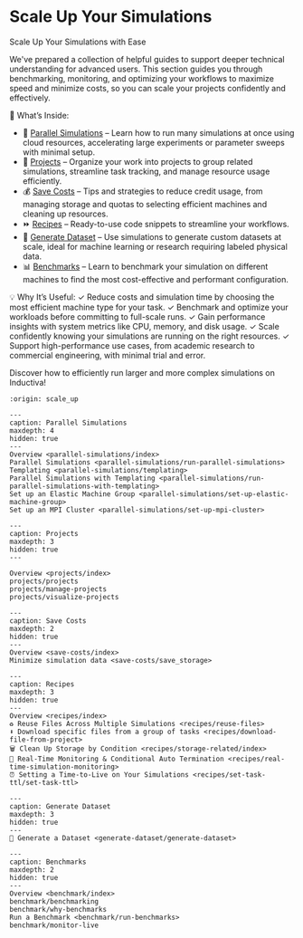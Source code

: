 # Scale Up Your Simulations

Scale Up Your Simulations with Ease

We've prepared a collection of helpful guides to support deeper technical understanding 
for advanced users. This section guides you through benchmarking, monitoring, and optimizing 
your workflows to maximize speed and minimize costs, so you can scale your projects confidently 
and effectively.

📘 What’s Inside:
* 🔢 [Parallel Simulations](parallel-simulations/index) – Learn how to run many simulations at 
once using cloud resources, accelerating large experiments or parameter sweeps with minimal setup.
* 📁 [Projects](projects/index) – Organize your work into projects to group related simulations, 
streamline task tracking, and manage resource usage efficiently.
* 💰 [Save Costs](save-costs/index) – Tips and strategies to reduce credit usage, from managing 
storage and quotas to selecting efficient machines and cleaning up resources.
* ⏩ [Recipes](recipes/index) – Ready-to-use code snippets to streamline your workflows.
* 🧪 [Generate Dataset](generate-dataset/generate-dataset) – Use simulations to generate custom 
datasets at scale, ideal for machine learning or research requiring labeled physical data.
* 📊 [Benchmarks](benchmark/index) – Learn to benchmark your simulation on different machines to 
find the most cost-effective and performant configuration.

💡 Why It’s Useful:
✓ Reduce costs and simulation time by choosing the most efficient machine type for your task.
✓ Benchmark and optimize your workloads before committing to full-scale runs.
✓ Gain performance insights with system metrics like CPU, memory, and disk usage.
✓ Scale confidently knowing your simulations are running on the right resources.
✓ Support high-performance use cases, from academic research to commercial engineering, 
with minimal trial and error.


Discover how to efficiently run larger and more complex simulations on Inductiva!

```{banner}
:origin: scale_up
```


```{toctree}
---
caption: Parallel Simulations
maxdepth: 4
hidden: true
---
Overview <parallel-simulations/index>
Parallel Simulations <parallel-simulations/run-parallel-simulations>
Templating <parallel-simulations/templating>
Parallel Simulations with Templating <parallel-simulations/run-parallel-simulations-with-templating>
Set up an Elastic Machine Group <parallel-simulations/set-up-elastic-machine-group>
Set up an MPI Cluster <parallel-simulations/set-up-mpi-cluster>

```

```{toctree}
---
caption: Projects
maxdepth: 3
hidden: true
---

Overview <projects/index>
projects/projects
projects/manage-projects
projects/visualize-projects

```

```{toctree}
---
caption: Save Costs
maxdepth: 2
hidden: true
---
Overview <save-costs/index>
Minimize simulation data <save-costs/save_storage>

```
 
```{toctree}
---
caption: Recipes
maxdepth: 3
hidden: true
---
Overview <recipes/index>
♻️ Reuse Files Across Multiple Simulations <recipes/reuse-files>
⬇️ Download specific files from a group of tasks <recipes/download-file-from-project>
🗑️ Clean Up Storage by Condition <recipes/storage-related/index>
👀 Real-Time Monitoring & Conditional Auto Termination <recipes/real-time-simulation-monitoring>
⏰ Setting a Time-to-Live on Your Simulations <recipes/set-task-ttl/set-task-ttl>
```

```{toctree}
---
caption: Generate Dataset
maxdepth: 3
hidden: true
---
🧪 Generate a Dataset <generate-dataset/generate-dataset>
```

```{toctree}
---
caption: Benchmarks
maxdepth: 2
hidden: true
---
Overview <benchmark/index>
benchmark/benchmarking
benchmark/why-benchmarks
Run a Benchmark <benchmark/run-benchmarks>
benchmark/monitor-live

```
